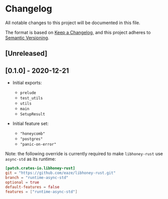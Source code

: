 # Changelog

All notable changes to this project will be documented in this file.

The format is based on [Keep a Changelog](https://keepachangelog.com/en/1.0.0/),
and this project adheres to [Semantic Versioning](https://semver.org/spec/v2.0.0.html).

## [Unreleased]

## [0.1.0] - 2020-12-21

- Initial exports:
  - `prelude`
  - `test_utils`
  - `utils`
  - `main`
  - `SetupResult`

- Initial feature set:
  - `"honeycomb"`
  - `"postgres"`
  - `"panic-on-error"`

Note: the following override is currently required to make `libhoney-rust` use `async-std` as its runtime:
```toml
[patch.crates-io.libhoney-rust]
git = "https://github.com/eaze/libhoney-rust.git"
branch = "runtime-async-std"
optional = true
default-features = false
features = ["runtime-async-std"]
```
